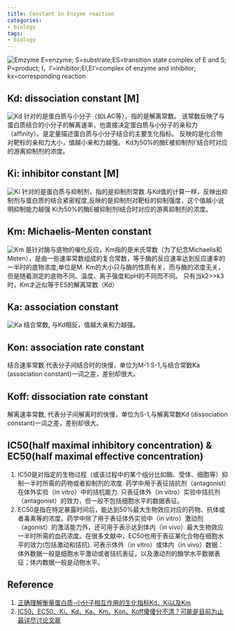 ```yaml
---
title: Constant in Enzyme reaction
categories: 
- biology
tags: 
- biology
---
```


![Emzyme](https://pic1.zhimg.com/80/v2-6f26cae927898668b6e9a8cfb0a3f620_hd.jpg)
E=enzyme; S=substrate;ES=transition state complex of E and S; P=product; I，I’=inhibitor;EI,EI’=complex of enzyme and inhibitor; kx=corresponding reaction

## Kd: dissociation constant [M]
![Kd](https://pic1.zhimg.com/80/v2-1192c49fc29eedbab8a35834dd6a117c_hd.jpg)
针对的是蛋白质与小分子（如LAC等），指的是解离常数。 该常数反映了与蛋白质结合的小分子的解离速率，也直接决定蛋白质与小分子的亲和力（affinity）。是定量描述蛋白质与小分子结合的主要生化指标。
反映的是化合物对靶标的亲和力大小，值越小亲和力越强。
Kd为50%的酶E被抑制剂I’结合时对应的游离抑制剂的浓度。

## Ki: inhibitor constant [M]
![Ki](https://pic4.zhimg.com/80/v2-1c3bda2523cfc9adedfd98c189ed3f87_hd.jpg)
针对的是蛋白质与抑制剂，指的是抑制剂常数.与Kd值的计算一样，反映出抑制剂与蛋白质的结合紧密程度,反映的是抑制剂对靶标的抑制强度，这个值越小说明抑制能力越强
Ki为50%的酶E被抑制剂I结合时对应的游离抑制剂的浓度。

## Km: Michaelis-Menten constant
![Km](https://pic2.zhimg.com/80/v2-8e416e0647fba04956e04d91ecba1185_hd.jpg)
是针对酶与底物的催化反应，Km指的是米氏常数（为了纪念Michaelis和Meten），是由一些速率常数组成的复合常数，等于酶的反应速率达到反应速率的一半时的底物浓度,单位是M. Km的大小只与酶的性质有关，而与酶的浓度无关，但是随着测定的底物不同、温度、离子强度和pH的不同而不同。
只有当k2>>k3时，Km才近似等于ES的解离常数（Kd）

## Ka: association constant
![Ka](https://pic1.zhimg.com/80/v2-6cc234042426961fac70a3c15670d3c4_hd.jpg)
结合常数, 与Kd相反，值越大亲和力越强。

## Kon: association rate constant
结合速率常数.代表分子间结合时的快慢，单位为M-1∙S-1,与结合常数Ka (association constant)一词之差，差别却很大。

## Koff: dissociation rate constant
解离速率常数, 代表分子间解离时的快慢，单位为S-1,与解离常数Kd (dissociation constant)一词之差，差别却很大。

## IC50(half maximal inhibitory concentration) & EC50(half maximal effective concentration)
1. IC50是对指定的生物过程（或该过程中的某个组分比如酶、受体、细胞等）抑制一半时所需的药物或者抑制剂的浓度. 药学中用于表征拮抗剂（antagonist）在体外实验（in vitro）中的拮抗能力. 只表征体外（in vitro）实验中拮抗剂（antagonist）的效力，但一般不包括细胞水平的数据表征。
2. EC50是指在特定暴露时间后，能达到50%最大生物效应对应的药物、抗体或者毒素等的浓度。药学中除了用于表征体外实验中（in vitro）激动剂（agonist）的激活能力外，还可用于表示达到体内（in vivo）最大生物效应一半时所需的血药浓度。在很多文献中，EC50也用于表征某化合物在细胞水平的效力(包括激动和拮抗). 可表示体外（in vitro）或体内（in vivo）数据：体外数据一般是细胞水平激动或者拮抗表征，以及激动剂的酶学水平数据表征；体内数据一般是动物水平。

## Reference
1. [正确理解衡量蛋白质-小分子相互作用的生化指标Kd，Ki以及Km](https://zhuanlan.zhihu.com/p/29900912)
2. [IC50、EC50、Ki、Kd、Ka、Km、Kon、Koff傻傻分不清？可能是目前为止最详尽讨论文章](https://zhuanlan.zhihu.com/p/29900912)
